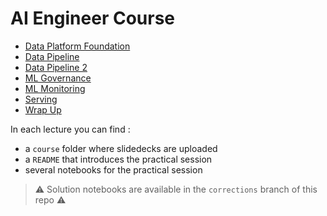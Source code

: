 # AI Engineer Course


- [Data Platform Foundation](./Data_Platform_Foundation/)
- [Data Pipeline](./Data_Pipeline/)
- [Data Pipeline 2](./Data_Pipeline_2/)
- [ML Governance](./ML_Governance/)
- [ML Monitoring](./ML_Monitoring/)
- [Serving](./Serving/)
- [Wrap Up](./Wrap_up/)


In each lecture you can find :
- a `course` folder where slidedecks are uploaded
- a `README` that introduces the practical session
- several notebooks for the practical session

> :warning: Solution notebooks are available in the `corrections` branch of this repo :warning:
